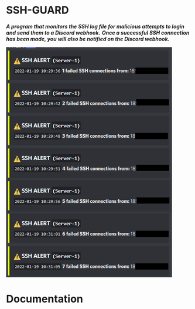 # SSH-GUARD #

___A program that monitors the SSH log file for malicious attempts to login and send them to a Discord webhook.___
___Once a successful SSH connection has been made, you will also be notified on the Discord webhook.___

![alt text](https://github.com/ethicalpunk/ssh-guard/blob/main/docmentation/images/discord_msg_demo.png?raw=true)

Documentation
=============
